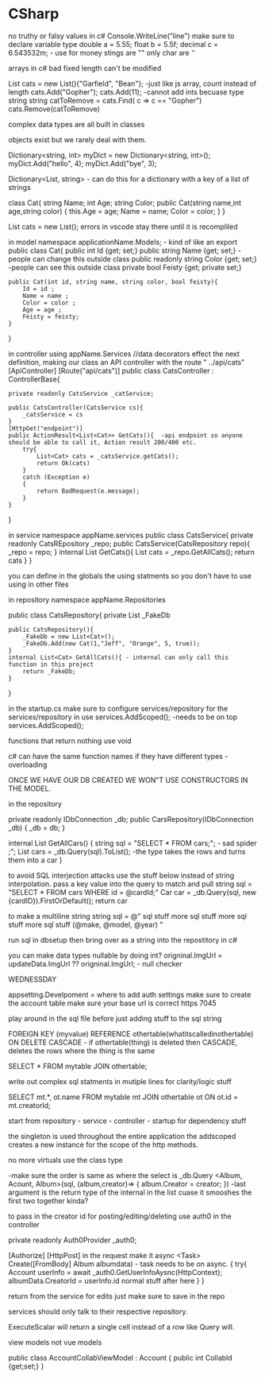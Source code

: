 # CSharp
no truthy or falsy values in c#
Console.WriteLine("line")
make sure to declare variable type
double a = 5.55;
float b = 5.5f;
decimal c = 6.543532m;  - use for money
stings are "" only
char are ''

<!-- Array<int> = new Array<int>[3]{1,2,3};  --> arrays in c# bad fixed length can't be modified

List<string> cats = new List<string>(){"Garfield", "Bean"}; -just like js array, count instead of length
cats.Add("Gopher");
cats.Add(11); -cannot add ints becuase type string
string catToRemove = cats.Find( c => c == "Gopher")
cats.Remove(catToRemove)

complex data types are all built in classes

objects exist but we rarely deal with them.

Dictionary<string, int> myDict = new Dictionary<string, int>();
myDict.Add("hello", 4);
myDict.Add("bye", 3);

Dictionary<List<string>, string> - can do this for a dictionary with a key of a list of strings

class Cat{
    string Name;
    int Age;
    string Color;
    public Cat(string name,int age,string color)
    {
        this.Age = age;
        Name = name;
        Color = color;
    }
}

List<Cat> cats = new List<Cat>();
errors in vscode stay there until it is recompliled

in model
namespace applicationName.Models;  - kind of like an export
public class Cat{
    public int Id {get; set;}
    public string Name {get; set;}  -people can change this outside class
    public readonly string Color {get; set;} -people can see this outside class
    private bool Feisty {get; private set;}

    public Cat(int id, string name, string color, bool feisty){
        Id = id ;
        Name = name ; 
        Color = color ; 
        Age = age ;
        Feisty = feisty;
    }
}

in controller
using appName.Services
//data decorators effect the next definition, making our class an API controller with the route " ../api/cats"
[ApiController]
[Route("api/cats")]
public class CatsController : ControllerBase{

    private readonly CatsService _catService;

    public CatsController(CatsService cs){
        _catsService = cs
    }
    [HttpGet("endpoint")]
    public ActionResult<List<Cat>> GetCats(){  -api endpoint so anyone should be able to call it, Action result 200/400 etc.
        try{
            List<Cat> cats = _catsService.getCats();
            return Ok(cats)
        }
        catch (Exception e)
        {
            return BadRequest(e.message);
        }
    }
}

in service
namespace appName.services
public class CatsService{
    private readonly CatsREpository _repo;
    public CatsService(CatsRepository repo){
        _repo = repo;
    }
    internal List<Cat> GetCats(){
        List<Cat> cats = _repo.GetAllCats();
        return cats
    }
}

you can define in the globals the using statments so you don't have to use using in other files

in repository
namespace appName.Repositories

public class CatsRepository{
    private List<Cat> _FakeDb

    public CatsRepository(){
        _FakeDb = new List<Cat>();
        _FakeDb.Add(new Cat(1,"Jeff", "Orange", 5, true));
    }
    internal List<Cat> GetAllCats(){ - internal can only call this function in this project
        return _FakeDb;
    }  
}


in the startup.cs make sure to configure services/repository for the services/repository in use
services.AddScoped<CatsRepository>();  -needs to be on top
services.AddScoped<CatsService>();

functions that return nothing use void

c# can have the same function names if they have different types - overloading


ONCE WE HAVE OUR DB CREATED WE WON"T USE CONSTRUCTORS IN THE MODEL.

in the repository

private readonly IDbConnection _db;
public CarsRepository(IDbConnection _db)
{
    _db = db;
}

internal List<Car> GetAllCars()
{
    string sql = "SELECT * FROM cars;";  - sad spider ;";
    List<Car> cars = _db.Query<Car>(sql).ToList(); -the type takes the rows and turns them into a car
}

to avoid SQL interjection attacks use the stuff below instead of string interpolation.
pass a key value into the query to match and pull
string sql = "SELECT * FROM cars WHERE id = @cardId;"
Car car = _db.Query<Car>(sql, new {cardID}).FirstOrDefault();
return car

to make a multiline string
string sql = @"
    sql stuff
    more sql stuff
    more sql stuff
    more sql stuff
    (@make, @model, @year)
"

run sql in dbsetup then bring over as a string into the repostitory in c#

you can make data types nullable by doing int?
origninal.ImgUrl = updateData.ImgUrl ?? origninal.ImgUrl;  - null checker



WEDNESSDAY

appsetting.Develpoment = where to add auth settings
make sure to create the account table
make sure your base url is correct https  7045

play around in the sql file before just adding stuff to the sql string

FOREIGN KEY (myvalue) REFERENCE othertable(whatitscalledinothertable) ON DELETE CASCADE - if othertable(thing) is deleted then CASCADE, deletes the rows where the thing is the same

SELECT * FROM mytable JOIN othertable;

write out complex sql statments in mutiple lines for clarity/logic stuff

SELECT 
mt.*, ot.name
FROM mytable mt 
JOIN othertable ot 
ON ot.id = mt.creatorId;

start from repository - service - controller - startup for dependency stuff

the singleton is used throughout the entire application the addscoped creates a new instance for the scope of the http methods.

no more virtuals use the class type

-make sure the order is same as where the select is
_db.Query <Album, Acount, Album>(sql, (album,creator)=>
{
    album.Creator = creator;
}) -last argument is the return type of the internal in the list cuase it smooshes the first two together kinda?

to pass in the creator id for posting/editing/deleting use auth0 in the controller

private readonly Auth0Provider _auth0;

[Authorize]
[HttpPost]
in the request make it async <Task<myType>> Create([FromBody] Album albumdata) - task needs to be on async.
{
    try{
        Account userInfo = await _auth0.GetUserInfoAysnc<Account>(HttpContext);
        albumData.CreatorId = userInfo.id
        normal stuff after here
    }
}

return from the service for edits just make sure to save in the repo

services should only talk to their respective repository.

ExecuteScalar will return a single cell instead of a row like Query will.

view models not vue models


public class AccountCollabViewModel : Account
{
public int CollabId {get;set;}
}





















